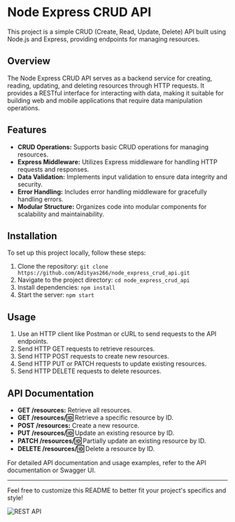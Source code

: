 # Node Express CRUD API

This project is a simple CRUD (Create, Read, Update, Delete) API built using Node.js and Express, providing endpoints for managing resources.

## Overview

The Node Express CRUD API serves as a backend service for creating, reading, updating, and deleting resources through HTTP requests. It provides a RESTful interface for interacting with data, making it suitable for building web and mobile applications that require data manipulation operations.

## Features

- **CRUD Operations:** Supports basic CRUD operations for managing resources.
- **Express Middleware:** Utilizes Express middleware for handling HTTP requests and responses.
- **Data Validation:** Implements input validation to ensure data integrity and security.
- **Error Handling:** Includes error handling middleware for gracefully handling errors.
- **Modular Structure:** Organizes code into modular components for scalability and maintainability.

## Installation

To set up this project locally, follow these steps:

1. Clone the repository: `git clone https://github.com/Adityas266/node_express_crud_api.git`
2. Navigate to the project directory: `cd node_express_crud_api`
3. Install dependencies: `npm install`
4. Start the server: `npm start`

## Usage

1. Use an HTTP client like Postman or cURL to send requests to the API endpoints.
2. Send HTTP GET requests to retrieve resources.
3. Send HTTP POST requests to create new resources.
4. Send HTTP PUT or PATCH requests to update existing resources.
5. Send HTTP DELETE requests to delete resources.

## API Documentation

- **GET /resources:** Retrieve all resources.
- **GET /resources/:id:** Retrieve a specific resource by ID.
- **POST /resources:** Create a new resource.
- **PUT /resources/:id:** Update an existing resource by ID.
- **PATCH /resources/:id:** Partially update an existing resource by ID.
- **DELETE /resources/:id:** Delete a resource by ID.

For detailed API documentation and usage examples, refer to the API documentation or Swagger UI.

---

Feel free to customize this README to better fit your project's specifics and style!

![REST API](https://i.ibb.co/7GWCCbp/Screenshot-2020-07-12-at-08-30-32.png)

